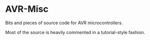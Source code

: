 # AVR-Misc
Bits and pieces of source code for AVR microcontrollers.

Most of the source is heavily commented in a tutorial-style fashion.
